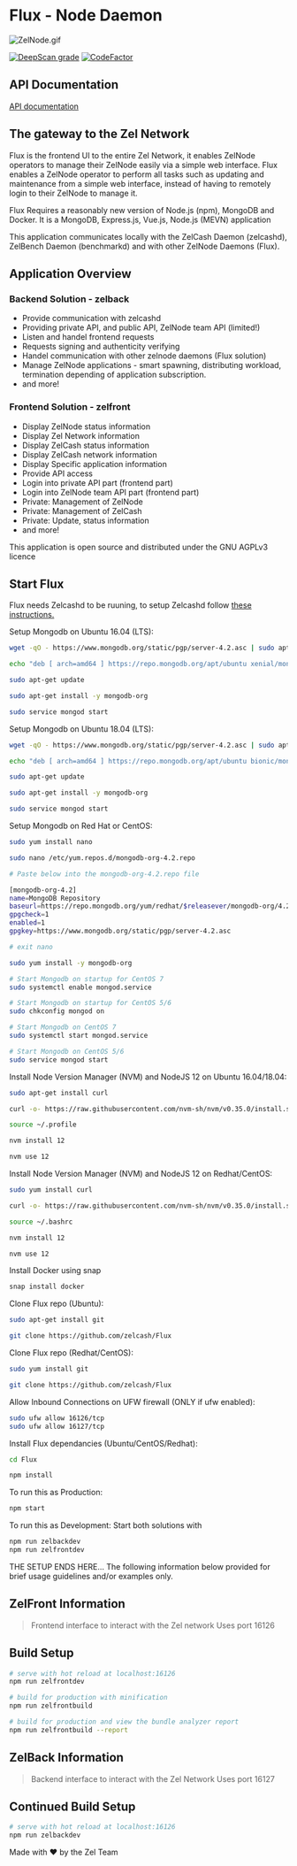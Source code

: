 # Flux - Node Daemon

![ZelNode.gif](ZelFront/src/assets/img/zelnode.gif)

[![DeepScan grade](https://deepscan.io/api/teams/6436/projects/8442/branches/100920/badge/grade.svg)](https://deepscan.io/dashboard#view=project&tid=6436&pid=8442&bid=100920) [![CodeFactor](https://www.codefactor.io/repository/github/zelcash/Flux/badge)](https://www.codefactor.io/repository/github/zelcash/Flux)

## API Documentation

[API documentation](https://zelcash.github.io/Fluxdocs/)

## The gateway to the Zel Network

Flux is the frontend UI to the entire Zel Network, it enables ZelNode operators to manage their ZelNode easily via a simple web interface. Flux enables a ZelNode operator to perform all tasks such as updating and maintenance from a simple web interface, instead of having to remotely login to their ZelNode to manage it.

Flux Requires a reasonably new version of Node.js (npm), MongoDB and Docker. It is a MongoDB, Express.js, Vue.js, Node.js (MEVN) application

This application communicates locally with the ZelCash Daemon (zelcashd), ZelBench Daemon (benchmarkd) and with other ZelNode Daemons (Flux).

## Application Overview

### Backend Solution - zelback

-   Provide communication with zelcashd
-   Providing private API, and public API, ZelNode team API (limited!)
-   Listen and handel frontend requests
-   Requests signing and authenticity verifying
-   Handel communication with other zelnode daemons (Flux solution)
-   Manage ZelNode applications - smart spawning, distributing workload, termination depending of application subscription.
-   and more!

### Frontend Solution - zelfront

-   Display ZelNode status information
-   Display Zel Network information
-   Display ZelCash status information
-   Display ZelCash network information
-   Display Specific application information
-   Provide API access
-   Login into private API part (frontend part)
-   Login into ZelNode team API part (frontend part)
-   Private: Management of ZelNode
-   Private: Management of ZelCash
-   Private: Update, status information
-   and more!

This application is open source and distributed under the GNU AGPLv3 licence

## Start Flux

Flux needs Zelcashd to be ruuning, to setup Zelcashd follow [these instructions.](https://github.com/zelcash/ZelNodeInstallv3)

Setup Mongodb on Ubuntu 16.04 (LTS):

```bash
wget -qO - https://www.mongodb.org/static/pgp/server-4.2.asc | sudo apt-key add -

echo "deb [ arch=amd64 ] https://repo.mongodb.org/apt/ubuntu xenial/mongodb-org/4.2 multiverse" | sudo tee /etc/apt/sources.list.d/mongodb-org-4.2.list

sudo apt-get update

sudo apt-get install -y mongodb-org

sudo service mongod start
```

Setup Mongodb on Ubuntu 18.04 (LTS):

```bash
wget -qO - https://www.mongodb.org/static/pgp/server-4.2.asc | sudo apt-key add -

echo "deb [ arch=amd64 ] https://repo.mongodb.org/apt/ubuntu bionic/mongodb-org/4.2 multiverse" | sudo tee /etc/apt/sources.list.d/mongodb-org-4.2.list

sudo apt-get update

sudo apt-get install -y mongodb-org

sudo service mongod start
```

Setup Mongodb on Red Hat or CentOS:

```bash
sudo yum install nano

sudo nano /etc/yum.repos.d/mongodb-org-4.2.repo

# Paste below into the mongodb-org-4.2.repo file

[mongodb-org-4.2]
name=MongoDB Repository
baseurl=https://repo.mongodb.org/yum/redhat/$releasever/mongodb-org/4.2/x86_64/
gpgcheck=1
enabled=1
gpgkey=https://www.mongodb.org/static/pgp/server-4.2.asc

# exit nano

sudo yum install -y mongodb-org

# Start Mongodb on startup for CentOS 7
sudo systemctl enable mongod.service

# Start Mongodb on startup for CentOS 5/6
sudo chkconfig mongod on

# Start Mongodb on CentOS 7
sudo systemctl start mongod.service

# Start Mongodb on CentOS 5/6
sudo service mongod start
```

Install Node Version Manager (NVM) and NodeJS 12 on Ubuntu 16.04/18.04:

```bash
sudo apt-get install curl

curl -o- https://raw.githubusercontent.com/nvm-sh/nvm/v0.35.0/install.sh | bash

source ~/.profile

nvm install 12

nvm use 12
```

Install Node Version Manager (NVM) and NodeJS 12 on Redhat/CentOS:

```bash
sudo yum install curl

curl -o- https://raw.githubusercontent.com/nvm-sh/nvm/v0.35.0/install.sh | bash

source ~/.bashrc

nvm install 12

nvm use 12
```

Install Docker using snap

```bash
snap install docker
```

Clone Flux repo (Ubuntu):

```bash
sudo apt-get install git

git clone https://github.com/zelcash/Flux
```

Clone Flux repo (Redhat/CentOS):

```bash
sudo yum install git

git clone https://github.com/zelcash/Flux
```

Allow Inbound Connections on UFW firewall (ONLY if ufw enabled):

```bash
sudo ufw allow 16126/tcp
sudo ufw allow 16127/tcp
```

Install Flux dependancies (Ubuntu/CentOS/Redhat):

```bash
cd Flux

npm install
```

To run this as Production:

```bash
npm start
```

To run this as Development: Start both solutions with

```bash
npm run zelbackdev
npm run zelfrontdev
```

THE SETUP ENDS HERE...
The following information below provided for brief usage guidelines and/or examples only.

## ZelFront Information

> Frontend interface to interact with the Zel network
> Uses port 16126

## Build Setup

```bash
# serve with hot reload at localhost:16126
npm run zelfrontdev

# build for production with minification
npm run zelfrontbuild

# build for production and view the bundle analyzer report
npm run zelfrontbuild --report
```

## ZelBack Information

> Backend interface to interact with the Zel Network
> Uses port 16127

## Continued Build Setup

```bash
# serve with hot reload at localhost:16126
npm run zelbackdev
```

Made with ❤️ by the Zel Team
